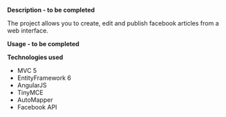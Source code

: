 
**Description - to be completed**

The project allows you to create, edit and publish facebook articles from a web interface.

**Usage - to be completed**

**Technologies used**

* MVC 5
* EntityFramework 6
* AngularJS
* TinyMCE
* AutoMapper
* Facebook API

